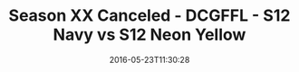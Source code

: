 ---
title: Season XX Canceled - DCGFFL - S12 Navy vs S12 Neon Yellow
teams-score:
- team: _teams/s12-navy.md
  score:
- team: _teams/s12-neon-yellow.md
  score: 24
mvp: Will Coachman (Navy); Tyler Fox (Neon Yellow)
game-ball: Bryan Sanders (Navy); Matt Sauer (Neon Yellow)
sportsperson: ''
season: 12
week: 10
date: '2016-05-23T11:30:28'
pageid: season-12-semifinals-super-bowl-may-22-2016-4188-vs-4187
---
